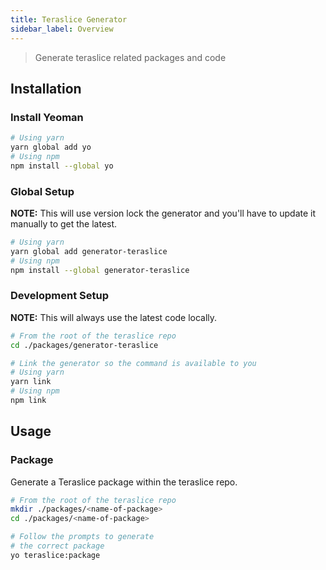 ```yaml
---
title: Teraslice Generator
sidebar_label: Overview
---
```


> Generate teraslice related packages and code

## Installation

### Install Yeoman

```bash
# Using yarn
yarn global add yo
# Using npm
npm install --global yo
```

### Global Setup

**NOTE:** This will use version lock the generator and you'll have to update it manually to get the latest.

```bash
# Using yarn
yarn global add generator-teraslice
# Using npm
npm install --global generator-teraslice
```

### Development Setup

**NOTE:** This will always use the latest code locally.

```bash
# From the root of the teraslice repo
cd ./packages/generator-teraslice

# Link the generator so the command is available to you
# Using yarn
yarn link
# Using npm
npm link
```

## Usage

### Package

Generate a Teraslice package within the teraslice repo.

```bash
# From the root of the teraslice repo
mkdir ./packages/<name-of-package>
cd ./packages/<name-of-package>

# Follow the prompts to generate
# the correct package
yo teraslice:package
```
